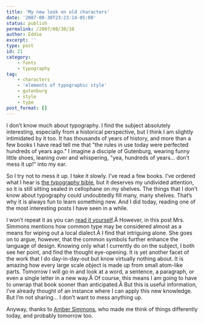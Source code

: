 ```yaml
---
title: 'My new look on old characters'
date: '2007-08-30T23:23:14-05:00'
status: publish
permalink: /2007/08/30/18
author: Eddie
excerpt: ''
type: post
id: 21
category:
    - fonts
    - typography
tag:
    - characters
    - 'elements of typographic style'
    - gutenburg
    - style
    - type
post_format: []
---
```

I don’t know much about typography. I find the subject absolutely interesting, especially from a historical perspective, but I think I am slightly intimidated by it too. It has thousands of years of history, and more than a few books I have read tell me that "the rules in use today were perfected hundreds of years ago.” I imagine a disciple of Gutenburg, wearing funny little shoes, leaning over and whispering, "yea, hundreds of years… don’t mess it up!” into my ear.

So I try not to mess it up. I take it slowly. I’ve read a few books. I’ve ordered what I hear is [the typography bible](http://en.wikipedia.org/wiki/The_Elements_of_Typographic_Style), but it deserves my undivided attention, so it is still sitting sealed in cellophane on my shelves. The things that I don’t know about typography could undoubtedly fill many, many shelves. That’s why it is always fun to learn something new. And I did today, reading one of the most interesting posts I have seen in a while.

I won’t repeat it as you can [read it yourself](http://technicalpoet.com/2007/08/30/the-interaction-design-of-typography/).Â However, in this post Mrs. Simmons mentions how common type may be considered almost as a means for wiping out a local dialect.Â I find that intriguing alone. She goes on to argue, however, that the common symbols further enhance the language of design. Knowing only what I currently do on the subject, I both see her point, and find the thought eye-opening. It is yet another facet of the work that I do day-in-day-out but know virtually nothing about. It is amazing how every large scale object is made up from small atom-like parts. Tomorrow I will go in and look at a word, a sentence, a paragraph, or even a single letter in a new way.Â Of course, this means I am going to have to unwrap that book sooner than anticipated.Â But this is useful information, I’ve already thought of an instance where I can apply this new knowledge. But I’m not sharing… I don’t want to mess anything up.

Anyway, thanks to [Amber Simmons](http://www.technicalpoet.com/about), who made me think of things differently today, and probably tomorrow too.